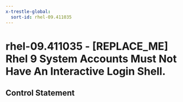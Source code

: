 ```yaml
---
x-trestle-global:
  sort-id: rhel-09.411035
---
```


# rhel-09.411035 - \[REPLACE_ME\] Rhel 9 System Accounts Must Not Have An Interactive Login Shell.

## Control Statement

